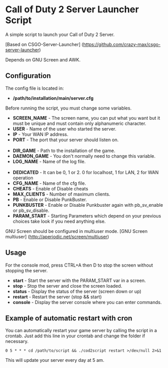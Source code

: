 Call of Duty 2 Server Launcher Script
===================================

A simple script to launch your Call of Duty 2 Server.

[Based on CSGO-Server-Launcher] (https://github.com/crazy-max/csgo-server-launcher)

Depends on GNU Screen and AWK.

Configuration
-------------

The config file is located in:

* **/path/to/installation/main/server.cfg**

Before running the script, you must change some variables.

* **SCREEN_NAME** - The screen name, you can put what you want but it must be unique and must contain only alphanumeric character.
* **USER** - Name of the user who started the server.
* **IP** - Your WAN IP address.
* **PORT** - The port that your server should listen on.
<br /><br />
* **DIR_GAME** - Path to the installation of the game.
* **DAEMON_GAME** - You don't normally need to change this variable.
* **LOG_NAME** - Name of the log file.
<br /><br />
* **DEDICATED** - It can be 0, 1 or 2. 0 for localhost, 1 for LAN, 2 for WAN operation
* **CFG_NAME** - Name of the cfg file.
* **CHEATS** - Enable of Disable cheats
* **MAX_CLIENTS** - Number of maximum clients.
* **PB** - Enable or Disable PunkBuster.
* **PUNKBUSTER** - Enable or Disable Punkbuster again with pb_sv_enable or pb_sv_disable.
* **PARAM_START** - Starting Parameters which depend on your previous choices take look if you need anything else.

GNU Screen should be configured in multiuser mode. [GNU Screen multiuser] (http://aperiodic.net/screen/multiuser)

Usage
-----

For the console mod, press CTRL+A then D to stop the screen without stopping the server.

* **start** - Start the server with the PARAM_START var in a screen.
* **stop** - Stop the server and close the screen loaded.
* **status** - Display the status of the server (screen down or up)
* **restart** - Restart the server (stop && start)
* **console** - Display the server console where you can enter commands.


Example of automatic restart with cron
--------------------------------------

You can automatically restart your game server by calling the script in a crontab.
Just add this line in your crontab and change the folder if necessary.

    0 5 * * * cd /path/to/script && ./cod2script restart >/dev/null 2>&1
	
This will update your server every day at 5 am.

